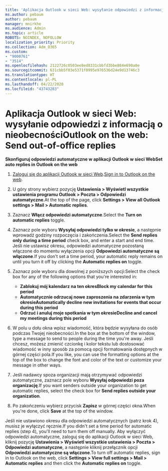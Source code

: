 ```yaml
---
title: 'Aplikacja Outlook w sieci Web: wysyłanie odpowiedzi z informacją o nieobecności'
ms.author: pebaum
author: pebaum
manager: mnirkhe
ms.audience: Admin
ms.topic: article
ROBOTS: NOINDEX, NOFOLLOW
localization_priority: Priority
ms.collection: Adm_O365
ms.custom:
- "9000761"
- "3514"
ms.openlocfilehash: 2122726c0503ee8ed8331cbbfd3bbe884e690a0e
ms.sourcegitcommit: 631cbb5f03e5371f0995e976536d24e9d13746c3
ms.translationtype: HT
ms.contentlocale: pl-PL
ms.lasthandoff: 04/22/2020
ms.locfileid: "43743283"
---
```

# <a name="outlook-on-the-web-send-out-of-office-replies"></a><span data-ttu-id="64ce9-102">Aplikacja Outlook w sieci Web: wysyłanie odpowiedzi z informacją o nieobecności</span><span class="sxs-lookup"><span data-stu-id="64ce9-102">Outlook on the web: Send out-of-office replies</span></span>

<span data-ttu-id="64ce9-103">**Skonfiguruj odpowiedzi automatyczne w aplikacji Outlook w sieci Web**</span><span class="sxs-lookup"><span data-stu-id="64ce9-103">**Set auto replies in Outlook on the web**</span></span>

1. <span data-ttu-id="64ce9-104">[Zaloguj się do aplikacji Outlook w sieci Web](https://support.office.com/article/how-to-sign-in-to-outlook-on-the-web-763fab4d-0138-4814-b450-37fc286bcb79).</span><span class="sxs-lookup"><span data-stu-id="64ce9-104">[Sign in to Outlook on the web](https://support.office.com/article/how-to-sign-in-to-outlook-on-the-web-763fab4d-0138-4814-b450-37fc286bcb79).</span></span>

2. <span data-ttu-id="64ce9-105">U góry strony wybierz pozycję **Ustawienia > Wyświetl wszystkie ustawienia programu Outlook > Poczta > Odpowiedzi automatyczne**.</span><span class="sxs-lookup"><span data-stu-id="64ce9-105">At the top of the page, click **Settings > View all Outlook settings > Mail > Automatic replies**.</span></span>

3. <span data-ttu-id="64ce9-106">Zaznacz **Włącz odpowiedzi automatyczne**.</span><span class="sxs-lookup"><span data-stu-id="64ce9-106">Select the **Turn on automatic replies** toggle.</span></span>

4. <span data-ttu-id="64ce9-107">Zaznacz pole wyboru **Wysyłaj odpowiedzi tylko w okresie**, a następnie wprowadź godziny rozpoczęcia i zakończenia.</span><span class="sxs-lookup"><span data-stu-id="64ce9-107">Select the **Send replies only during a time period** check box, and enter a start and end time.</span></span> <span data-ttu-id="64ce9-108">Jeśli nie ustawisz okresu, odpowiedzi automatyczne pozostaną włączone do momentu wyłączenia opcji **Odpowiedzi automatyczne są włączone**.</span><span class="sxs-lookup"><span data-stu-id="64ce9-108">If you don't set a time period, your automatic reply remains on until you turn it off by clicking the **Automatic replies on** toggle.</span></span>

5. <span data-ttu-id="64ce9-109">Zaznacz pole wyboru dla dowolnej z poniższych opcji:</span><span class="sxs-lookup"><span data-stu-id="64ce9-109">Select the check box for any of the following options that you're interested in:</span></span>
    - <span data-ttu-id="64ce9-110">**Zablokuj mój kalendarz na ten okres**</span><span class="sxs-lookup"><span data-stu-id="64ce9-110">**Block my calendar for this period**</span></span>
    - <span data-ttu-id="64ce9-111">**Automatycznie odrzucaj nowe zaproszenia na zdarzenia w tym okresie**</span><span class="sxs-lookup"><span data-stu-id="64ce9-111">**Automatically decline new invitations for events that occur during this period**</span></span>
    - <span data-ttu-id="64ce9-112">**Odrzuć i anuluj moje spotkania w tym okresie**</span><span class="sxs-lookup"><span data-stu-id="64ce9-112">**Decline and cancel my meetings during this period**</span></span>

6. <span data-ttu-id="64ce9-113">W polu u dołu okna wpisz wiadomość, która będzie wysyłana do osób podczas Twojej nieobecności.</span><span class="sxs-lookup"><span data-stu-id="64ce9-113">In the box at the bottom of the window, type a message to send to people during the time you're away.</span></span> <span data-ttu-id="64ce9-114">Jeśli chcesz, możesz zmienić czcionkę i kolor tekstu lub dostosować wiadomość w inny sposób za pomocą opcji formatowania dostępnych w górnej części pola.</span><span class="sxs-lookup"><span data-stu-id="64ce9-114">If you like, you can use the formatting options at the top of the box to change the font and color of the text or customize your message in other ways.</span></span>

7. <span data-ttu-id="64ce9-115">Jeśli nadawcy spoza organizacji mają otrzymywać odpowiedzi automatyczne, zaznacz pole wyboru **Wysyłaj odpowiedzi poza organizację**.</span><span class="sxs-lookup"><span data-stu-id="64ce9-115">If you want senders outside your organization to get automatic replies, select the check box for **Send replies outside your organization**.</span></span>

8. <span data-ttu-id="64ce9-116">Po zakończeniu wybierz przycisk **Zapisz** w górnej części okna.</span><span class="sxs-lookup"><span data-stu-id="64ce9-116">When you're done, click **Save** at the top of the window.</span></span>

<span data-ttu-id="64ce9-117">Jeśli nie ustawiono okresu dla odpowiedzi automatycznych (patrz krok 4), musisz je wyłączyć ręcznie.</span><span class="sxs-lookup"><span data-stu-id="64ce9-117">If you didn't set a time period for automatic replies (step 4), you'll need to turn them off manually.</span></span> <span data-ttu-id="64ce9-118">Aby wyłączyć odpowiedzi automatyczne, zaloguj się do aplikacji Outlook w sieci Web, kliknij pozycję **Ustawienia > Wyświetl wszystkie ustawienia > Poczta > Odpowiedzi automatyczne**, a następnie kliknij przełącznik opcji **Odpowiedzi automatyczne są włączone**.</span><span class="sxs-lookup"><span data-stu-id="64ce9-118">To turn off automatic replies, sign in to Outlook on the web, click **Settings > View full settings > Mail > Automatic replies** and then click the **Automatic replies on** toggle.</span></span>
